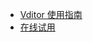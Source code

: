 * [Vditor 使用指南](https://hacpai.com/article/1549638745630)
* [在线试用](https://hacpai.com/guide/markdown)